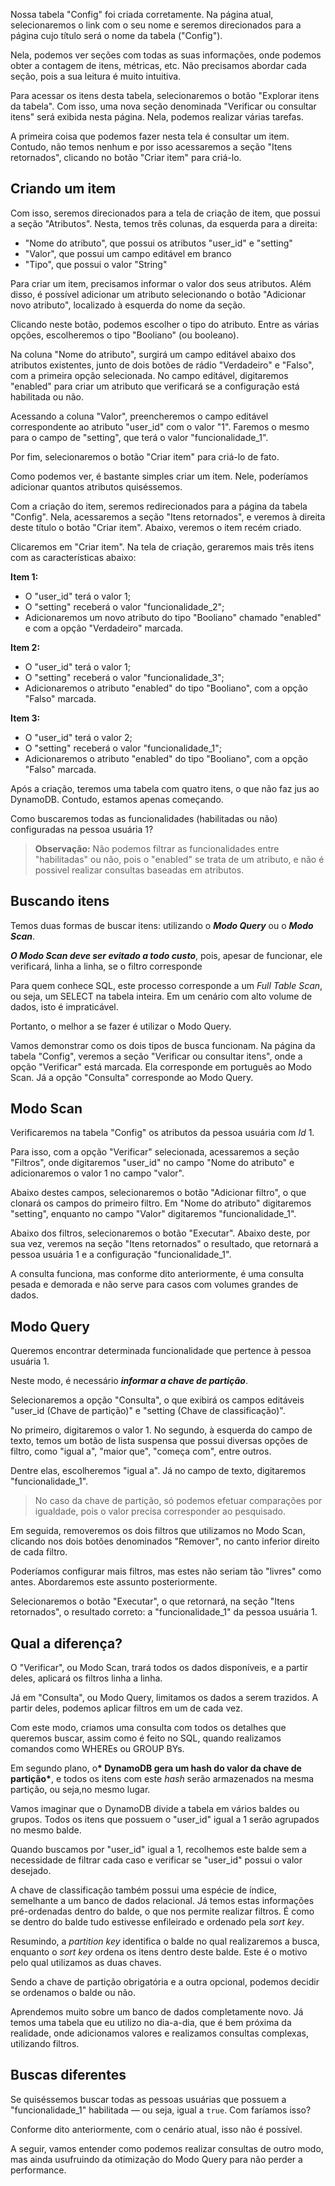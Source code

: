<div class="formattedText" data-external-links="">
                                <p>Nossa tabela "Config" foi criada corretamente. Na página atual, selecionaremos o link com o seu nome e seremos direcionados para a página cujo título será o nome da tabela ("Config").</p>
<p>Nela, podemos ver seções com todas as suas informações, onde podemos obter a contagem de itens, métricas, etc. Não precisamos abordar cada seção, pois a sua leitura é muito intuitiva.</p>
<p>Para acessar os itens desta tabela, selecionaremos o botão "Explorar itens da tabela". Com isso, uma nova seção denominada "Verificar ou consultar itens" será exibida nesta página. Nela, podemos realizar várias tarefas.</p>
<p>A primeira coisa que podemos fazer nesta tela é consultar um item. Contudo, não temos nenhum e por isso acessaremos a seção "Itens retornados", clicando no botão "Criar item" para criá-lo.</p>
<h2>Criando um item</h2>
<p>Com isso, seremos direcionados para a tela de criação de item, que possui a seção "Atributos". Nesta, temos três colunas, da esquerda para a direita:</p>
<ul><li>"Nome do atributo", que possui os atributos "user_id" e "setting"</li><li>"Valor", que possui um campo editável em branco</li><li>"Tipo", que possui o valor "String"</li></ul>
<p>Para criar um item, precisamos informar o valor dos seus atributos. Além disso, é possível adicionar um atributo selecionando o botão "Adicionar novo atributo", localizado à esquerda do nome da seção.</p>
<p>Clicando neste botão, podemos escolher o tipo do atributo. Entre as várias opções, escolheremos o tipo "Booliano" (ou booleano).</p>
<p>Na coluna "Nome do atributo", surgirá um campo editável abaixo dos atributos existentes, junto de dois botões de rádio "Verdadeiro" e "Falso", com a primeira opção selecionada. No campo editável, digitaremos "enabled" para criar um atributo que verificará se a configuração está habilitada ou não.</p>
<p>Acessando a coluna "Valor", preencheremos o campo editável correspondente ao atributo "user_id" com o valor "1". Faremos o mesmo para o campo de "setting", que terá o valor "funcionalidade_1".</p>
<p>Por fim, selecionaremos o botão "Criar item" para criá-lo de fato.</p>
<p>Como podemos ver, é bastante simples criar um item. Nele, poderíamos adicionar quantos atributos quiséssemos.</p>
<p>Com a criação do item, seremos redirecionados para a página da tabela "Config". Nela, acessaremos a seção "Itens retornados", e veremos à direita deste título o botão "Criar item". Abaixo, veremos o item recém criado.</p>
<p>Clicaremos em "Criar item". Na tela de criação, geraremos mais três itens com as características abaixo:</p>
<p><strong>Item 1:</strong></p>
<ul><li>O "user_id" terá o valor 1;</li><li>O "setting" receberá o valor "funcionalidade_2";</li><li>Adicionaremos um novo atributo do tipo "Booliano" chamado "enabled" e com a opção "Verdadeiro" marcada.</li></ul>
<p><strong>Item 2:</strong></p>
<ul><li>O "user_id" terá o valor 1;</li><li>O "setting" receberá o valor "funcionalidade_3";</li><li>Adicionaremos o atributo "enabled" do tipo "Booliano", com a opção "Falso" marcada.</li></ul>
<p><strong>Item 3:</strong></p>
<ul><li>O "user_id" terá o valor 2;</li><li>O "setting" receberá o valor "funcionalidade_1";</li><li>Adicionaremos o atributo "enabled" do tipo "Booliano", com a opção "Falso" marcada.</li></ul>
<p>Após a criação, teremos uma tabela com quatro itens, o que não faz jus ao DynamoDB. Contudo, estamos apenas começando.</p>
<p>Como buscaremos todas as funcionalidades (habilitadas ou não) configuradas na pessoa usuária 1?</p>
<blockquote>
<p><strong>Observação:</strong> Não podemos filtrar as funcionalidades entre "habilitadas" ou não, pois o "enabled" se trata de um atributo, e não é possivel realizar consultas baseadas em atributos.</p>
</blockquote>
<h2>Buscando itens</h2>
<p>Temos duas formas de buscar itens: utilizando o <strong><em>Modo Query</em></strong> ou o <strong><em>Modo Scan</em></strong>.</p>
<p><strong><em>O Modo Scan deve ser evitado a todo custo</em></strong>, pois, apesar de funcionar, ele verificará, linha a linha, se o filtro corresponde</p>
<p>Para quem conhece SQL, este processo corresponde a um <em>Full Table Scan</em>, ou seja, um SELECT na tabela inteira. Em um cenário com alto volume de dados, isto é impraticável.</p>
<p>Portanto, o melhor a se fazer é utilizar o Modo Query.</p>
<p>Vamos demonstrar como os dois tipos de busca funcionam. Na página da tabela "Config", veremos a seção "Verificar ou consultar itens", onde a opção "Verificar" está marcada. Ela corresponde em português ao Modo Scan. Já a opção "Consulta" corresponde ao Modo Query.</p>
<h2>Modo Scan</h2>
<p>Verificaremos na tabela "Config" os atributos da pessoa usuária com <em>Id</em> 1.</p>
<p>Para isso, com a opção "Verificar" selecionada, acessaremos a seção "Filtros", onde digitaremos "user_id" no campo "Nome do atributo" e adicionaremos o valor 1 no campo "valor".</p>
<p>Abaixo destes campos, selecionaremos o botão "Adicionar filtro", o que clonará os campos do primeiro filtro. Em "Nome do atributo" digitaremos "setting", enquanto no campo "Valor" digitaremos "funcionalidade_1".</p>
<p>Abaixo dos filtros, selecionaremos o botão "Executar". Abaixo deste, por sua vez, veremos na seção "Itens retornados" o resultado, que retornará a pessoa usuária 1 e a configuração "funcionalidade_1".</p>
<p>A consulta funciona, mas conforme dito anteriormente, é uma consulta pesada e demorada e não serve para casos com volumes grandes de dados.</p>
<h2>Modo Query</h2>
<p>Queremos encontrar determinada funcionalidade que pertence à pessoa usuária 1.</p>
<p>Neste modo, é necessário <strong><em>informar a chave de partição</em></strong>.</p>
<p>Selecionaremos a opção "Consulta", o que exibirá os campos editáveis "user_id (Chave de partição)" e "setting (Chave de classificação)".</p>
<p>No primeiro, digitaremos o valor 1. No segundo, à esquerda do campo de texto, temos um botão de lista suspensa que possui diversas opções de filtro, como "igual a", "maior que", "começa com", entre outros.</p>
<p>Dentre elas, escolheremos "igual a". Já no campo de texto, digitaremos "funcionalidade_1".</p>
<blockquote>
<p>No caso da chave de partição, só podemos efetuar comparações por igualdade, pois o valor precisa corresponder ao pesquisado.</p>
</blockquote>
<p>Em seguida, removeremos os dois filtros que utilizamos no Modo Scan, clicando nos dois botões denominados "Remover", no canto inferior direito de cada filtro.</p>
<p>Poderíamos configurar mais filtros, mas estes não seriam tão "livres" como antes. Abordaremos este assunto posteriormente.</p>
<p>Selecionaremos o botão "Executar", o que retornará, na seção "Itens retornados", o resultado correto: a "funcionalidade_1" da pessoa usuária 1.</p>
<h2>Qual a diferença?</h2>
<p>O "Verificar", ou Modo Scan, trará todos os dados disponíveis, e a partir deles, aplicará os filtros linha a linha.</p>
<p>Já em "Consulta", ou Modo Query, limitamos os dados a serem trazidos. A partir deles, podemos aplicar filtros em um de cada vez. </p>
<p>Com este modo, criamos uma consulta com todos os detalhes que queremos buscar, assim como é feito no SQL, quando realizamos comandos como WHEREs ou GROUP BYs.</p>
<p>Em segundo plano, o<strong>* DynamoDB gera um hash do valor da chave de partição*</strong>, e todos os itens com este <em>hash</em> serão armazenados na mesma partição, ou seja,no mesmo lugar.</p>
<p>Vamos imaginar que o DynamoDB divide a tabela em vários baldes ou grupos. Todos os itens que possuem o "user_id" igual a 1 serão agrupados no mesmo balde.</p>
<p>Quando buscamos por "user_id" igual a 1, recolhemos este balde sem a necessidade de filtrar cada caso e verificar se "user_id" possui o valor desejado.</p>
<p>A chave de classificação também possui uma espécie de índice, semelhante a um banco de dados relacional. Já temos estas informações pré-ordenadas dentro do balde, o que nos permite realizar filtros. É como se dentro do balde tudo estivesse enfileirado e ordenado pela <em>sort key</em>.</p>
<p>Resumindo, a <em>partition key</em> identifica o balde no qual realizaremos a busca, enquanto o <em>sort key</em> ordena os itens dentro deste balde. Este é o motivo pelo qual utilizamos as duas chaves.</p>
<p>Sendo a chave de partição obrigatória e a outra opcional, podemos decidir se ordenamos o balde ou não.</p>
<p>Aprendemos muito sobre um banco de dados completamente novo. Já temos uma tabela que eu utilizo no dia-a-dia, que é bem próxima da realidade, onde adicionamos valores e realizamos consultas complexas, utilizando filtros.</p>
<h2>Buscas diferentes</h2>
<p>Se quiséssemos buscar todas as pessoas usuárias que possuem a "funcionalidade_1" habilitada — ou seja, igual a <code>true</code>. Com faríamos isso?</p>
<p>Conforme dito anteriormente, com o cenário atual, isso não é possível.</p>
<p>A seguir, vamos entender como podemos realizar consultas de outro modo, mas ainda usufruindo da otimização do Modo Query para não perder a performance.</p>
                        </div>